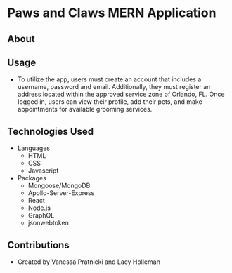 # Paws and Claws MERN Application

## About

## Usage
- To utilize the app, users must create an account that includes a username, password and email. Additionally, they must register an address located within the approved service zone of Orlando, FL. Once logged in, users can view their profile, add their pets, and make appointments for available grooming services.


## Technologies Used
- Languages
    - HTML
    - CSS
    - Javascript
- Packages
    - Mongoose/MongoDB
    - Apollo-Server-Express
    - React
    - Node.js
    - GraphQL
    - jsonwebtoken

## Contributions
- Created by Vanessa Pratnicki and Lacy Holleman